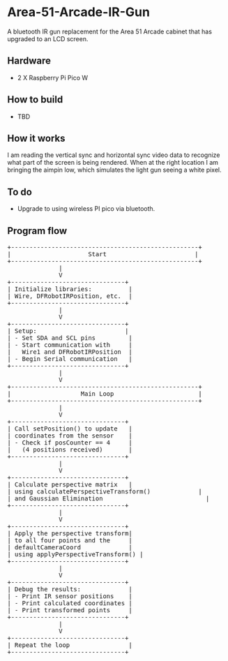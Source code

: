 # Area-51-Arcade-IR-Gun
A bluetooth IR gun replacement for the Area 51 Arcade cabinet that has upgraded to an LCD screen.  
## Hardware
- 2 X Raspberry Pi Pico W

## How to build
- TBD

## How it works
I am reading the vertical sync and horizontal sync video data to recognize what part of the screen is being rendered. When at the right location I am bringing the aimpin low, which simulates the light gun seeing a white pixel.

## To do
- Upgrade to using wireless PI pico via bluetooth.

## Program flow

<pre>
+---------------------------------------------------+
|                     Start                        |
+---------------------------------------------------+
              |
              V
+-------------------------------+
| Initialize libraries:          |
| Wire, DFRobotIRPosition, etc.  |
+-------------------------------+
              |
              V
+-------------------------------+
| Setup:                        |
| - Set SDA and SCL pins         |
| - Start communication with     |
|   Wire1 and DFRobotIRPosition  |
| - Begin Serial communication   |
+-------------------------------+
              |
              V
+---------------------------------------------------+
|                   Main Loop                       |
+---------------------------------------------------+
              |
              V
+-------------------------------+
| Call setPosition() to update   |
| coordinates from the sensor    |
| - Check if posCounter == 4     |
|   (4 positions received)       |
+-------------------------------+
              |
              V
+-------------------------------+
| Calculate perspective matrix   |
| using calculatePerspectiveTransform()             |
| and Gaussian Elimination                            |
+-------------------------------+
              |
              V
+-------------------------------+
| Apply the perspective transform|
| to all four points and the     |
| defaultCameraCoord             |
| using applyPerspectiveTransform() |
+-------------------------------+
              |
              V
+-------------------------------+
| Debug the results:             |
| - Print IR sensor positions    |
| - Print calculated coordinates |
| - Print transformed points     |
+-------------------------------+
              |
              V
+-------------------------------+
| Repeat the loop                |
+-------------------------------+
</pre>

